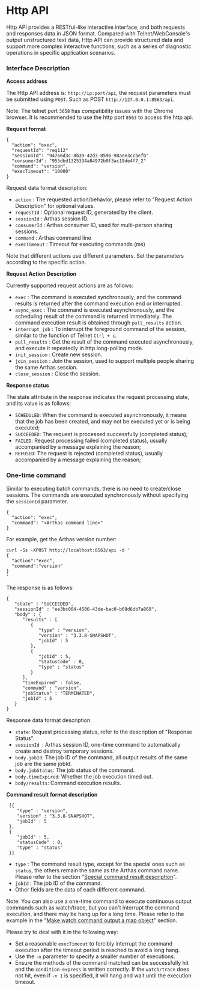 Http API
========


Http API provides a RESTful-like interactive interface, and both
requests and responses data in JSON format. Compared with
Telnet/WebConsole's output unstructured text data, Http API can provide
structured data and support more complex interactive functions, such as
a series of diagnostic operations in specific application scenarios.


### Interface Description

**Access address**

The Http API address is: `http://ip:port/api`, the request parameters
must be submitted using `POST`. Such as POST
`http://127.0.0.1:8563/api`.

Note: The telnet port `3658` has compatibility issues with the Chrome
browser. It is recommended to use the http port `8563` to access the
http api.


**Request format**

```
{
  "action": "exec",
  "requestId": "req112"
  "sessionId": "94766d3c-8b39-42d3-8596-98aee3ccbefb"
  "consumerId": "955dbd1325334a84972b0f3ac19de4f7_2"
  "command": "version",
  "execTimeout": "10000"
}
```
Request data format description:

* `action` : The requested action/behavior, please refer to "Request
  Action Description" for optional values.
*  `requestId` : Optional request ID, generated by the client.
*  `sessionId` : Arthas session ID.
*  `consumerId` : Arthas consumer ID, used for multi-person sharing
   sessions.
*  `command` : Arthas command line
*  `execTimeout` : Timeout for executing commands (ms)

Note that different actions use different parameters. Set the parameters
according to the specific action.

**Request Action Description**

Currently supported request actions are as follows:

* `exec` : The command is executed synchronously, and the command
  results is returned after the command execution end or interrupted.
*  `async_exec` : The command is executed asynchronously, and the
   scheduling result of the command is returned immediately. The command
   execution result is obtained through `pull_results` action.
*  `interrupt_job` : To interrupt the foreground command of the session,
   similar to the function of Telnet `Ctrl + c`.
*  `pull_results` : Get the result of the command executed
   asynchronously, and execute it repeatedly in http long-polling mode.
*  `init_session` : Create new session.
*  `join_session` : Join the session, used to support multiple people
   sharing the same Arthas session.
*  `close_session` : Close the session.

**Response status**

The state attribute in the response indicates the request processing
state, and its value is as follows:

* `SCHEDULED`: When the command is executed asynchronously, it means that
  the job has been created, and may not be executed yet or is being
  executed;
* `SUCCEEDED`: The request is processed successfully (completed status);
* `FAILED`: Request processing failed (completed status), usually
  accompanied by a message explaining the reason;
* `REFUSED`: The request is rejected (completed status), usually
  accompanied by a message explaining the reason; 

### One-time command
Similar to executing batch commands, there is no need to create/close
sessions. The commands are executed synchronously without specifying the
`sessionId` parameter.

```
{
  "action": "exec",
  "command": "<Arthas command line>"
}
```

For example, get the Arthas version number:

```
curl -Ss -XPOST http://localhost:8563/api -d '
{
  "action":"exec",
  "command":"version"
}
'
```
The response is as follows:

```
{
   "state" : "SUCCEEDED",
   "sessionId" : "ee3bc004-4586-43de-bac0-b69d6db7a869",
   "body" : {
      "results" : [
         {
            "type" : "version",
            "version" : "3.3.8-SNAPSHOT",
            "jobId" : 5
         },
         {
            "jobId" : 5,
            "statusCode" : 0,
            "type" : "status"
         }
      ],
      "timeExpired" : false,
      "command" : "version",
      "jobStatus" : "TERMINATED",
      "jobId" : 5
   }
}
```
Response data format description:

* `state`: Request processing status, refer to the description of
  "Response Status".
*  `sessionId `: Arthas session ID, one-time command to automatically
   create and destroy temporary sessions.
*  `body.jobId`: The job ID of the command, all output results of the
   same job are the same jobId.
*  `body.jobStatus`: The job status of the command.
*  `body.timeExpired`: Whether the job execution timed out.
* `body/results`: Command execution results.

**Command result format description**

```
 [{
    "type" : "version",
    "version" : "3.3.8-SNAPSHOT",
    "jobId" : 5
 },
 {
    "jobId" : 5,
    "statusCode" : 0,
    "type" : "status"
 }]
```

* `type` : The command result type, except for the special ones such as
  `status`, the others remain the same as the Arthas command name.
  Please refer to the section
  "[Special command result description](#special_command_results)".
*  `jobId` : The job ID of the command.
*  Other fields are the data of each different command.

Note: You can also use a one-time command to execute continuous output
commands such as watch/trace, but you can't interrupt the command
execution, and there may be hang up for a long time. Please refer to the
example in the
"[Make watch command output a map object](#change_watch_value_to_map)"
section.

Please try to deal with it in the following way:

* Set a reasonable `execTimeout` to forcibly interrupt the command
  execution after the timeout period is reached to avoid a long hang.
* Use the `-n` parameter to specify a smaller number of executions.
* Ensure the methods of the command matched can be successfully hit and
  the `condition-express` is written correctly. If the `watch/trace` does
  not hit, even if `-n 1` is specified, it will hang and wait until the
  execution timeout.


